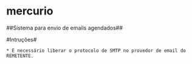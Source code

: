 # mercurio
##Sistema para envio de emails agendados##

#Intruções#

    * É necessário liberar o protocolo de SMTP no provedor de email do REMETENTE.
